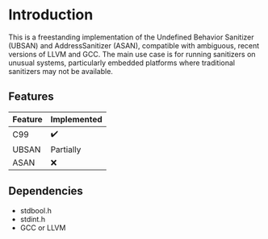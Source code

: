 # Introduction

This is a freestanding implementation of the Undefined Behavior Sanitizer (UBSAN)
and AddressSanitizer (ASAN), compatible with ambiguous, recent versions of LLVM
and GCC. The main use case is for running sanitizers on unusual systems,
particularly embedded platforms where traditional sanitizers may not be
available.

## Features
| Feature             | Implemented        |
|---------------------|--------------------|
| C99                 | :heavy_check_mark: |
| UBSAN               | Partially          |
| ASAN                | :x:                |


## Dependencies
* stdbool.h
* stdint.h
* GCC or LLVM
